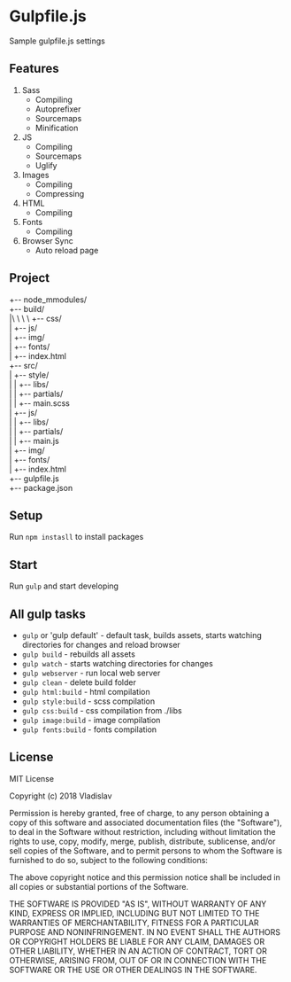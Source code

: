 # Gulpfile.js
Sample gulpfile.js settings

## Features
1. Sass
   * Compiling
   * Autoprefixer
   * Sourcemaps
   * Minification 
2. JS
   * Compiling
   * Sourcemaps 
   * Uglify
3. Images
   * Compiling
   * Compressing
4. HTML
   * Compiling
5. Fonts
   * Compiling
6. Browser Sync
   * Auto reload page
   
## Project
+-- node_mmodules/  
+-- build/  
|\ \ \ \ +-- css/  
|     +-- js/  
|     +-- img/  
|     +-- fonts/  
|     +-- index.html  
+-- src/  
|     +-- style/  
|     |     +-- libs/  
|     |     +-- partials/  
|     |     +-- main.scss  
|     +-- js/  
|     |     +-- libs/  
|     |     +-- partials/  
|     |     +-- main.js  
|     +-- img/  
|     +-- fonts/  
|     +-- index.html  
+-- gulpfile.js  
+-- package.json

## Setup
Run `npm instasll` to install packages

## Start
Run `gulp` and start developing

## All gulp tasks
* `gulp` or 'gulp default' - default task, builds assets, starts watching directories for changes and reload browser
* `gulp build` - rebuilds all assets
* `gulp watch` - starts watching directories for changes
* `gulp webserver` - run local web server
* `gulp clean` - delete build folder
* `gulp html:build` - html compilation
* `gulp style:build` - scss compilation
* `gulp css:build` - css compilation from ./libs
* `gulp image:build` - image compilation
* `gulp fonts:build` - fonts compilation

## License
MIT License

Copyright (c) 2018 Vladislav

Permission is hereby granted, free of charge, to any person obtaining a copy
of this software and associated documentation files (the "Software"), to deal
in the Software without restriction, including without limitation the rights
to use, copy, modify, merge, publish, distribute, sublicense, and/or sell
copies of the Software, and to permit persons to whom the Software is
furnished to do so, subject to the following conditions:

The above copyright notice and this permission notice shall be included in all
copies or substantial portions of the Software.

THE SOFTWARE IS PROVIDED "AS IS", WITHOUT WARRANTY OF ANY KIND, EXPRESS OR
IMPLIED, INCLUDING BUT NOT LIMITED TO THE WARRANTIES OF MERCHANTABILITY,
FITNESS FOR A PARTICULAR PURPOSE AND NONINFRINGEMENT. IN NO EVENT SHALL THE
AUTHORS OR COPYRIGHT HOLDERS BE LIABLE FOR ANY CLAIM, DAMAGES OR OTHER
LIABILITY, WHETHER IN AN ACTION OF CONTRACT, TORT OR OTHERWISE, ARISING FROM,
OUT OF OR IN CONNECTION WITH THE SOFTWARE OR THE USE OR OTHER DEALINGS IN THE
SOFTWARE.
